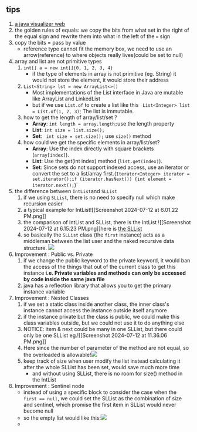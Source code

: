 ## tips
1.  [a java visualizer web](https://cscircles.cemc.uwaterloo.ca/java_visualize/)
2. the golden rules of equals: we copy the bits from what set in the right of the equal sign and rewrite them into what in the left of the `=` sign
3. copy the bits = pass by value 
	- reference type cannot fit the memory box, we need to use an arrow(reference) to where objects really lives(could be set to null)
4. array and list are not primitive types
	1. `int[] a = new int[]{0, 1, 2, 3, 4}`
		- if the type of elements in array is not primitive (eg. String) it would not store the element, it would store their address 
	2. `List<String> lst = new ArrayList<>()`
		- Most implementations of the List interface in Java are mutable like ArrayList and LinkedList
		 - but if we use `List.of` to create a list like this ` List<Integer> list = List.of(1, 2, 3)`; The list is immutable.
	3. how to get the length of array/list/set ?
		- **Array**:  `int length = array.length;`use the length property
		- **List**:  `int size = list.size();` 
		- **Set**: ` int size = set.size();` use `size()` method
	4. how could we get the specific elements in array/list/set?
		-  **Array**: Use the index directly with square brackets (`array[index]`).
		- **List**: Use the get(int index) method (`list.get(index)`).
		- **Set**: Since sets do not support indexed access, use an iterator or convert the set to a list/array first.(`Iterator<Integer> iterator = set.iterator();if (iterator.hasNext()) {int element = iterator.next();`)`
5. the difference between `IntList`and `SLList`
	1. if we using `SLList`, there is no need to specify null which make recursion easier
	2. a typical example for IntList![[Screenshot 2024-07-12 at 6.01.22 PM.png]]
	3. the comparison of IntList and SLList, there is the IntList ![[Screenshot 2024-07-12 at 6.15.23 PM.png]]here is [the SLList](https://cscircles.cemc.uwaterloo.ca/java_visualize/#code=%0A%0Apublic+class+SLList+%7B%0A++++public+IntNode+first%3B%0A+++%0A+++class+IntNode+%7B%0A++++public+int+item%3B%0A++++public+IntNode+next%3B%0A%0A++++public+IntNode(int+i,+IntNode+n)+%7B%0A++++++++item+%3D+i%3B%0A++++++++next+%3D+n%3B%0A++++%7D%0A%0A+++%7D%0A%0A++++public+SLList(int+x)+%7B%0A++++++++first+%3D+new+IntNode(x,+null)%3B%0A++++%7D%0A%0A++++public+void+addFirst(int+x)+%7B%0A++++++++first+%3D+new+IntNode(x,+first)%3B%0A++++%7D%0A++++/**+Retrieves+the+front+item+from+the+list.+*/%0A++++public+int+getFirst()+%7B%0A++++++++return+first.item%3B%0A++++%7D%0A++++public+static+void+main(String%5B%5D+argv)%7B%0A++++++++SLList+list+%3D+new+SLList(5)%3B%0A+++++++list.addFirst(2)%3B%0A+++++++list.getFirst()%3B%0A+++++++%0A++++%7D%0A%7D%0A&mode=display&curInstr=10)
	4. so basically the `SLList` class (the `first` instance) acts as a middleman between the list user and the naked recursive data structure. ![](https://cs61b-2.gitbook.io/~gitbook/image?url=https%3A%2F%2Fjoshhug.gitbooks.io%2Fhug61b%2Fcontent%2Fchap2%2Ffig22%2FIntList_vs_SLList.png&width=768&dpr=4&quality=100&sign=6f49ad6f&sv=1)
6. Improvement : Public vs. Private
	1. if we change the public keyword to the private keyword, it would ban the access of the things that out of the current class to get this instance **i.e. Private variables and methods can only be accessed by code inside the same  java file**
	2. java has a reflection library that allows you to get the primary instance variable
7.  Improvement : Nested Classes
	1. if we set a static class inside another class, the inner class's instance cannot access the instance outside itself anymore
	2. if the instance private but the class is public, we could make this class variables outside, but we could not use it to do anything else
	3. NOTICE: item & next could be many in one SLList, but there could only be one SLList eg.![[Screenshot 2024-07-12 at 11.36.06 PM.png]]
	4. Here since the number of parameter of the method are not equal, so the overloaded is allowable!![]([https://cs61b-2.gitbook.io/~gitbook/image?url=https%3A%2F%2Fjoshhug.gitbooks.io%2Fhug61b%2Fcontent%2Fchap2%2Ffig22%2FIntList_vs_SLList.png&width=768&dpr=4&quality=100&sign=6f49ad6f&sv=1](https://photos.google.com/photo/AF1QipOwT2Be8FDgsOLzGHOHEQuW3miWNI1Cw98kSwgL))
	5. keep track of size when user modify the list instead calculating it after the whole SLList has been set, would save much more time
		- and without using SLList, there is no room for size() method in the IntList
8.  Improvement : Sentinel node
	- instead of using a specific block to consider the case when the `first == null`, we could set the SLList as the combination of size and sentinel, which promise the first item in SLList would never become null
	- so the empty list would like this:![](https://cs61b-2.gitbook.io/~gitbook/image?url=https%3A%2F%2Fjoshhug.gitbooks.io%2Fhug61b%2Fcontent%2Fchap2%2Ffig22%2Fempty_sentinelized_SLList.png&width=768&dpr=4&quality=100&sign=a956853e&sv=1)
	- 
